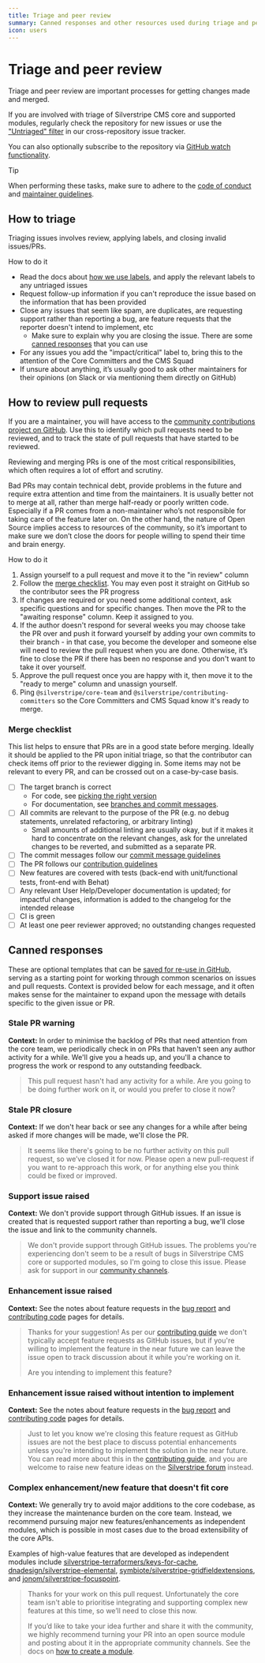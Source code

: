 ```yaml
---
title: Triage and peer review
summary: Canned responses and other resources used during triage and peer review
icon: users
---
```


# Triage and peer review

Triage and peer review are important processes for getting changes made and merged.

If you are involved with triage of Silverstripe CMS core and supported modules, regularly check the repository for new issues or use the ["Untriaged" filter](https://elvis.silverstripe.org/?mode=untriaged) in our cross-repository issue tracker.

You can also optionally subscribe to the repository via [GitHub watch functionality](https://docs.github.com/en/account-and-profile/managing-subscriptions-and-notifications-on-github/setting-up-notifications/configuring-notifications#configuring-your-watch-settings-for-an-individual-repository).

> [!TIP]
> When performing these tasks, make sure to adhere to the [code of conduct](/project_governance/code_of_conduct/) and [maintainer guidelines](/project_governance/maintainer_guidelines/#guidelines).

## How to triage

Triaging issues involves review, applying labels, and closing invalid issues/PRs.

How to do it

- Read the docs about [how we use labels](./issues_and_bugs/#labels), and apply the relevant labels to any untriaged issues
- Request follow-up information if you can't reproduce the issue based on the information that has been provided
- Close any issues that seem like spam, are duplicates, are requesting support rather than reporting a bug, are feature requests that the reporter doesn't intend to implement, etc
  - Make sure to explain why you are closing the issue. There are some [canned responses](#canned-responses) that you can use
- For any issues you add the "impact/critical" label to, bring this to the attention of the Core Committers and the CMS Squad
- If unsure about anything, it’s usually good to ask other maintainers for their opinions (on Slack or via mentioning them directly on GitHub)

## How to review pull requests

If you are a maintainer, you will have access to the [community contributions project on GitHub](https://github.com/orgs/silverstripe/projects/4). Use this to identify which pull requests need to be reviewed, and to track the state of pull requests that have started to be reviewed.

Reviewing and merging PRs is one of the most critical responsibilities, which often requires a lot of effort and scrutiny.

Bad PRs may contain technical debt, provide problems in the future and require extra attention and time from the maintainers. It is usually better not to merge at all, rather than merge half-ready or poorly written code. Especially if a PR comes from a non-maintainer who’s not responsible for taking care of the feature later on. On the other hand, the nature of Open Source implies access to resources of the community, so it’s important to make sure we don’t close the doors for people willing to spend their time and brain energy.

How to do it

1. Assign yourself to a pull request and move it to the "in review" column
1. Follow the [merge checklist](#merge-checklist). You may even post it straight on GitHub so the contributor sees the PR progress
1. If changes are required or you need some additional context, ask specific questions and for specific changes. Then move the PR to the "awaiting response" column. Keep it assigned to you.
1. If the author doesn't respond for several weeks you may choose take the PR over and push it forward yourself by adding your own commits to their branch - in that case, you become the developer and someone else will need to review the pull request when you are done. Otherwise, it’s fine to close the PR if there has been no response and you don't want to take it over yourself.
1. Approve the pull request once you are happy with it, then move it to the "ready to merge" column and unassign yourself.
1. Ping `@silverstripe/core-team` and `@silverstripe/contributing-committers` so the Core Committers and CMS Squad know it's ready to merge.

### Merge checklist

This list helps to ensure that PRs are in a good state before merging. Ideally it should be applied to the PR upon
initial triage, so that the contributor can check items off prior to the reviewer digging in. Some items may not be
relevant to every PR, and can be crossed out on a case-by-case basis.

- [ ] The target branch is correct
  - For code, see [picking the right version](./code/#picking-the-right-version)
  - For documentation, see [branches and commit messages](./documentation#branches-and-commit-messages).
- [ ] All commits are relevant to the purpose of the PR (e.g. no debug statements, unrelated refactoring, or arbitrary linting)
  - Small amounts of additional linting are usually okay, but if it makes it hard to concentrate on the relevant
    changes, ask for the unrelated changes to be reverted, and submitted as a separate PR.
- [ ] The commit messages follow our [commit message guidelines](./code/#commit-messages)
- [ ] The PR follows our [contribution guidelines](./code/)
- [ ] New features are covered with tests (back-end with unit/functional tests, front-end with Behat)
- [ ] Any relevant User Help/Developer documentation is updated; for impactful changes, information is added to the
  changelog for the intended release
- [ ] CI is green
- [ ] At least one peer reviewer approved; no outstanding changes requested

## Canned responses

These are optional templates that can be [saved for re-use in GitHub](https://docs.github.com/en/github/writing-on-github/working-with-saved-replies),
serving as a starting point for working through common scenarios on issues and pull requests. Context is provided
below for each message, and it often makes sense for the maintainer to
expand upon the message with details specific to the given issue or PR.

### Stale PR warning

**Context:** In order to minimise the backlog of PRs that need attention from the core team, we periodically check in
on PRs that haven't seen any author activity for a while. We'll give you a heads up, and you'll a chance to
progress the work or respond to any outstanding feedback.

> This pull request hasn't had any activity for a while. Are you going to be doing further work on it, or would you
> prefer to close it now?

### Stale PR closure

**Context:** If we don't hear back or see any changes for a while after being asked if more changes will be made, we'll close the PR.

> It seems like there's going to be no further activity on this pull request, so we’ve closed it for now. Please open a
> new pull-request if you want to re-approach this work, or for anything else you think could be fixed or improved.

### Support issue raised

**Context:** We don't provide support through GitHub issues. If an issue is created that is requested support rather than reporting a bug, we'll close the issue and link to the community channels.

> We don't provide support through GitHub issues. The problems you're experiencing don't seem to be a result of bugs in Silverstripe CMS core or supported modules, so
> I'm going to close this issue. Please ask for support in our [community channels](https://www.silverstripe.org/community).

### Enhancement issue raised

**Context:** See the notes about feature requests in the [bug report](./issues_and_bugs/#feature-requests) and [contributing code](./code/#make-or-find-a-github-issue) pages for details.

> Thanks for your suggestion! As per our [contributing guide](./issues_and_bugs/#feature-requests) we don't typically
> accept feature requests as GitHub issues, but if you're willing to implement the feature in the near future we can
> leave the issue open to track discussion about it while you're working on it.
>
> Are you intending to implement this feature?

### Enhancement issue raised without intention to implement

**Context:** See the notes about feature requests in the [bug report](./issues_and_bugs/#feature-requests) and [contributing code](./code/#make-or-find-a-github-issue) pages for details.

> Just to let you know we're closing this feature request as GitHub issues are not the best
> place to discuss potential enhancements unless you're intending to implement the solution in the near future.
> You can read more about this in the [contributing guide](./issues_and_bugs/#feature-requests),
> and you are welcome to raise new feature ideas on the [Silverstripe forum](https://forum.silverstripe.org/c/feature-ideas)
> instead.

### Complex enhancement/new feature that doesn't fit core

**Context:** We generally try to avoid major additions to the core codebase, as they increase the maintenance burden
on the core team. Instead, we recommend pursuing major new features/enhancements as independent modules, which is
possible in most cases due to the broad extensibility of the core APIs.

Examples of high-value features that are developed as independent modules include
[silverstripe-terraformers/keys-for-cache](https://github.com/silverstripe-terraformers/keys-for-cache),
[dnadesign/silverstripe-elemental](https://github.com/silverstripe/silverstripe-elemental),
[symbiote/silverstripe-gridfieldextensions](https://github.com/symbiote/silverstripe-gridfieldextensions),
and [jonom/silverstripe-focuspoint](https://github.com/jonom/silverstripe-focuspoint).

> Thanks for your work on this pull request. Unfortunately the core team isn't able to prioritise integrating and
> supporting complex new features at this time, so we’ll need to close this now.
>
> If you’d like to take your idea further and share it with the community, we highly recommend turning your PR into an
> open source module and posting about it in the appropriate community channels. See the docs on
> [how to create a module](/developer_guides/extending/modules/#create).

